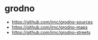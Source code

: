 # grodno

* https://github.com/irnc/grodno-sources
* https://github.com/irnc/grodno-maps
* https://github.com/irnc/grodno-streets
